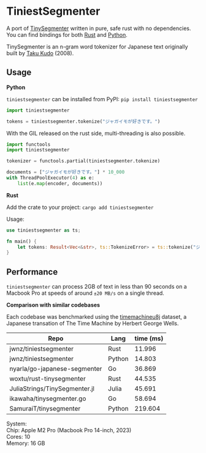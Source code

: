 # TiniestSegmenter

A port of [TinySegmenter](http://chasen.org/~taku/software/TinySegmenter/) written in pure, safe rust with no dependencies. You can find bindings for both [Rust](https://github.com/jwnz/tiniestsegmenter/tree/master/tiniestsegmenter) and [Python](https://github.com/jwnz/tiniestsegmenter/tree/master/bindings/python/).

TinySegmenter is an n-gram word tokenizer for Japanese text originally built by [Taku Kudo](http://chasen.org/~taku/) (2008). 


## Usage

<b> Python </b>

`tiniestsegmenter` can be installed from PyPI: `pip install tiniestsegmenter`

```Python
import tiniestsegmenter

tokens = tiniestsegmenter.tokenize("ジャガイモが好きです。")
```

With the GIL released on the rust side, multi-threading is also possible.

```Python
import functools
import tiniestsegmenter

tokenizer = functools.partial(tiniestsegmenter.tokenize)

documents = ["ジャガイモが好きです。"] * 10_000
with ThreadPoolExecutor(4) as e:
    list(e.map(encoder, documents))
```

<b> Rust </b>

Add the crate to your project: `cargo add tiniestsegmenter`

Usage:
```Rust
use tiniestsegmenter as ts;

fn main() {
    let tokens: Result<Vec<&str>, ts::TokenizeError> = ts::tokenize("ジャガイモが好きです。");
}
```

## Performance
`tiniestsegmenter` can process 2GB of text in less than 90 seconds on a Macbook Pro at speeds of around `±20 MB/s` on a single thread.

<b>Comparison with similar codebases </b>

Each codebase was benchmarked using the [timemachineu8j](https://www.genpaku.org/timemachine/timemachineu8j.txt) dataset, a Japanese transation of The Time Machine by Herbert George Wells.


| Repo    | Lang | time (ms) |
| -------- | ------- | ------- |
| jwnz/tiniestsegmenter  | Rust    | 11.996 |
| jwnz/tiniestsegmenter  | Python    | 14.803 |
| nyarla/go-japanese-segmenter  | Go    | 36.869 |
| woxtu/rust-tinysegmenter  | Rust    | 44.535 |
| JuliaStrings/TinySegmenter.jl  | Julia    | 45.691 |
| ikawaha/tinysegmenter.go  |  Go  | 58.694 |
| SamuraiT/tinysegmenter  | Python    | 219.604 |

System:<br>
Chip: Apple M2 Pro (Macbook Pro 14-inch, 2023)<br>
Cores: 10<br>
Memory: 16 GB
